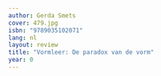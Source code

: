 ```yaml
---
author: Gerda Smets
cover: 479.jpg
isbn: "9789035102071"
lang: nl
layout: review
title: "Vormleer: De paradox van de vorm"
year: 0
---
```

